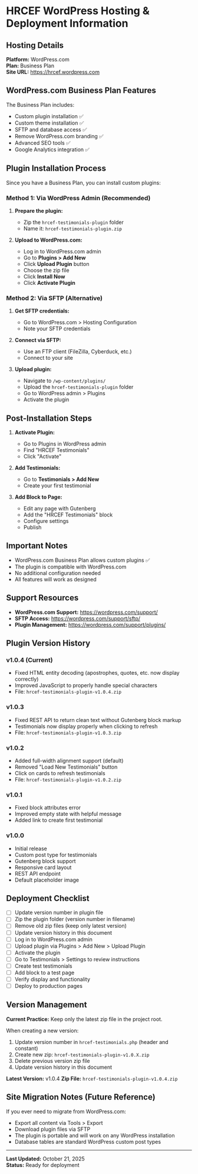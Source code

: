 # HRCEF WordPress Hosting & Deployment Information

## Hosting Details

**Platform:** WordPress.com  
**Plan:** Business Plan  
**Site URL:** https://hrcef.wordpress.com

## WordPress.com Business Plan Features

The Business Plan includes:
- Custom plugin installation ✅
- Custom theme installation ✅
- SFTP and database access ✅
- Remove WordPress.com branding ✅
- Advanced SEO tools ✅
- Google Analytics integration ✅

## Plugin Installation Process

Since you have a Business Plan, you can install custom plugins:

### Method 1: Via WordPress Admin (Recommended)

1. **Prepare the plugin:**
   - Zip the `hrcef-testimonials-plugin` folder
   - Name it: `hrcef-testimonials-plugin.zip`

2. **Upload to WordPress.com:**
   - Log in to WordPress.com admin
   - Go to **Plugins > Add New**
   - Click **Upload Plugin** button
   - Choose the zip file
   - Click **Install Now**
   - Click **Activate Plugin**

### Method 2: Via SFTP (Alternative)

1. **Get SFTP credentials:**
   - Go to WordPress.com > Hosting Configuration
   - Note your SFTP credentials

2. **Connect via SFTP:**
   - Use an FTP client (FileZilla, Cyberduck, etc.)
   - Connect to your site

3. **Upload plugin:**
   - Navigate to `/wp-content/plugins/`
   - Upload the `hrcef-testimonials-plugin` folder
   - Go to WordPress admin > Plugins
   - Activate the plugin

## Post-Installation Steps

1. **Activate Plugin:**
   - Go to Plugins in WordPress admin
   - Find "HRCEF Testimonials"
   - Click "Activate"

2. **Add Testimonials:**
   - Go to **Testimonials > Add New**
   - Create your first testimonial

3. **Add Block to Page:**
   - Edit any page with Gutenberg
   - Add the "HRCEF Testimonials" block
   - Configure settings
   - Publish

## Important Notes

- WordPress.com Business Plan allows custom plugins ✅
- The plugin is compatible with WordPress.com
- No additional configuration needed
- All features will work as designed

## Support Resources

- **WordPress.com Support:** https://wordpress.com/support/
- **SFTP Access:** https://wordpress.com/support/sftp/
- **Plugin Management:** https://wordpress.com/support/plugins/

## Plugin Version History

### v1.0.4 (Current)
- Fixed HTML entity decoding (apostrophes, quotes, etc. now display correctly)
- Improved JavaScript to properly handle special characters
- File: `hrcef-testimonials-plugin-v1.0.4.zip`

### v1.0.3
- Fixed REST API to return clean text without Gutenberg block markup
- Testimonials now display properly when clicking to refresh
- File: `hrcef-testimonials-plugin-v1.0.3.zip`

### v1.0.2
- Added full-width alignment support (default)
- Removed "Load New Testimonials" button
- Click on cards to refresh testimonials
- File: `hrcef-testimonials-plugin-v1.0.2.zip`

### v1.0.1
- Fixed block attributes error
- Improved empty state with helpful message
- Added link to create first testimonial

### v1.0.0
- Initial release
- Custom post type for testimonials
- Gutenberg block support
- Responsive card layout
- REST API endpoint
- Default placeholder image

## Deployment Checklist

- [ ] Update version number in plugin file
- [ ] Zip the plugin folder (version number in filename)
- [ ] Remove old zip files (keep only latest version)
- [ ] Update version history in this document
- [ ] Log in to WordPress.com admin
- [ ] Upload plugin via Plugins > Add New > Upload Plugin
- [ ] Activate the plugin
- [ ] Go to Testimonials > Settings to review instructions
- [ ] Create test testimonials
- [ ] Add block to a test page
- [ ] Verify display and functionality
- [ ] Deploy to production pages

## Version Management

**Current Practice:** Keep only the latest zip file in the project root.

When creating a new version:
1. Update version number in `hrcef-testimonials.php` (header and constant)
2. Create new zip: `hrcef-testimonials-plugin-v1.0.X.zip`
3. Delete previous version zip file
4. Update version history in this document

**Latest Version:** v1.0.4
**Zip File:** `hrcef-testimonials-plugin-v1.0.4.zip`

## Site Migration Notes (Future Reference)

If you ever need to migrate from WordPress.com:
- Export all content via Tools > Export
- Download plugin files via SFTP
- The plugin is portable and will work on any WordPress installation
- Database tables are standard WordPress custom post types

---

**Last Updated:** October 21, 2025  
**Status:** Ready for deployment
